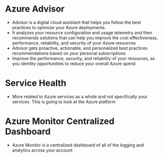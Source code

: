 # Azure Advisor
- Advisor is a digital cloud assistant that helps you follow the best practices to optimize your Azure deployments.
- It analyzes your resource configuration and usage telemetry and then recommends solutions that can help you improve the cost effectiveness, performance, reliability, and security of your Azure resources
- Advisor gets proactive, actionable, and personalized best practices recommendations based on your personal subscriptions
- Improve the performance, security, and reliability of your resources, as you identity opportunities to reduce your overall Azure spend
# Service Health
- More related to Azure services as a whole and not specifically your services. This is going to look at the Azure platform
# Azure Monitor Centralized Dashboard
- Azure Monitor is a centralized dashboard of all of the logging and analytics across your account